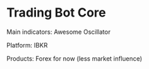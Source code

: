 # Trading Bot Core

Main indicators: Awesome Oscillator

Platform: IBKR

Products: Forex for now (less market influence)